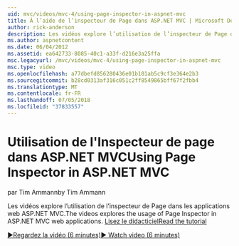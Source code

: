 ```yaml
---
uid: mvc/videos/mvc-4/using-page-inspector-in-aspnet-mvc
title: À l’aide de l’inspecteur de Page dans ASP.NET MVC | Microsoft Docs
author: rick-anderson
description: Les vidéos explore l’utilisation de l’inspecteur de Page dans les applications web ASP.NET MVC. Lisez le didacticiel
ms.author: aspnetcontent
ms.date: 06/04/2012
ms.assetid: ea642733-8085-40c1-a33f-d216e3a25ffa
msc.legacyurl: /mvc/videos/mvc-4/using-page-inspector-in-aspnet-mvc
msc.type: video
ms.openlocfilehash: a77dbefd856280436e01b101ab5c9cf3e364e2b3
ms.sourcegitcommit: b28cd0313af316c051c2ff8549865bff67f2fbb4
ms.translationtype: MT
ms.contentlocale: fr-FR
ms.lasthandoff: 07/05/2018
ms.locfileid: "37833557"
---
```

<a name="using-page-inspector-in-aspnet-mvc"></a><span data-ttu-id="f3bac-104">Utilisation de l'Inspecteur de page dans ASP.NET MVC</span><span class="sxs-lookup"><span data-stu-id="f3bac-104">Using Page Inspector in ASP.NET MVC</span></span>
====================
<span data-ttu-id="f3bac-105">par Tim Ammann</span><span class="sxs-lookup"><span data-stu-id="f3bac-105">by Tim Ammann</span></span>

<span data-ttu-id="f3bac-106">Les vidéos explore l’utilisation de l’inspecteur de Page dans les applications web ASP.NET MVC.</span><span class="sxs-lookup"><span data-stu-id="f3bac-106">The videos explores the usage of Page Inspector in ASP.NET MVC web applications.</span></span> [<span data-ttu-id="f3bac-107">Lisez le didacticiel</span><span class="sxs-lookup"><span data-stu-id="f3bac-107">Read the tutorial</span></span>](../../overview/views/using-page-inspector-in-aspnet-mvc.md)

[<span data-ttu-id="f3bac-108">&#9654;Regardez la vidéo (6 minutes)</span><span class="sxs-lookup"><span data-stu-id="f3bac-108">&#9654; Watch video (6 minutes)</span></span>](https://channel9.msdn.com/Blogs/ASP-NET-Site-Videos/using-page-inspector-in-aspnet-mvc)
